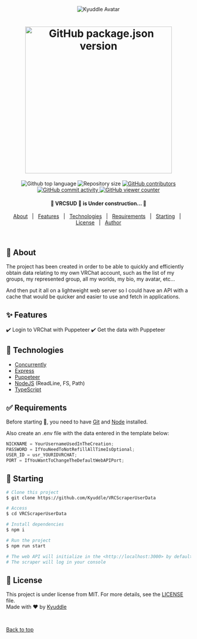<div align="center" id="top"> 
  <img src="https://avatars.githubusercontent.com/u/169302941?s=80" alt="Kyuddle Avatar" draggable="false" />
</div>

<div align="center">
  <h1>
    <img alt="GitHub package.json version" src="https://img.shields.io/github/package-json/v/Kyuddle/VRCScraperUserData?label=VRC Scraper User Data&color=white" width="400" draggable="false" />
  </h1>
</div>

<p align="center">
  <span>
    
  </span> 
  <span>
    <img alt="Github top language" src="https://img.shields.io/github/languages/top/Kyuddle/VRCScraperUserData?color=white" draggable="false" />
  </span>
  <span>
    <img alt="Repository size" src="https://img.shields.io/github/repo-size/Kyuddle/VRCScraperUserData?color=white" draggable="false" />
  </span>
  <a href="https://github.com/Kyuddle/VRCScraperUserData/graphs/contributors" title="See the contributors" rel="noopener" target="_blank">
    <img alt="GitHub contributors" src="https://img.shields.io/github/contributors/Kyuddle/VRCScraperUserData?color=white">
  </a>
  <br />
  <a href="https://github.com/Kyuddle/VRCScraperUserData/graphs/commit-activity" title="See the Commit Activity" rel="noopener" target="_blank">
    <img alt="GitHub commit activity" src="https://img.shields.io/github/commit-activity/m/Kyuddle/VRCScraperUserData?color=white" draggable="false" />
  </a>
  <a href="https://github.com/Kyuddle/VRCScraperUserData/graphs/traffic" title="See the Graphs Traffic" rel="noopener" target="_blank">
    <img alt="GitHub viewer counter" src="https://img.shields.io/endpoint?url=https%3A%2F%2Fhits.dwyl.com%2FKyudle%2FVRCScraperUserData.json&color=white" />
  </a>
</p>

<h4 align="center">
	🚧 VRCSUD 🚀 is Under construction... 🚧
</h4>

<p align="center">
  <a href="#dart-about">About</a> &#xa0; | &#xa0; 
  <a href="#sparkles-features">Features</a> &#xa0; | &#xa0;
  <a href="#rocket-technologies">Technologies</a> &#xa0; | &#xa0;
  <a href="#white_check_mark-requirements">Requirements</a> &#xa0; | &#xa0;
  <a href="#checkered_flag-starting">Starting</a> &#xa0; | &#xa0;
  <a href="#memo-license">License</a> &#xa0; | &#xa0;
  <a href="https://github.com/Kyuddle" target="_blank">Author</a>
</p>

<br>

## :dart: About

The project has been created in order to be able to quickly and efficiently obtain data relating to my own VRChat account, such as the list of my groups, my represented group, all my worlds, my bio, my avatar, etc...

And then put it all on a lightweight web server so I could have an API with a cache that would be quicker and easier to use and fetch in applications.

## :sparkles: Features

:heavy_check_mark: Login to VRChat with Puppeteer
:heavy_check_mark: Get the data with Puppeteer

## :rocket: Technologies

- [Concurrently](https://www.npmjs.com/package/concurrently)
- [Express](https://expressjs.com)
- [Puppeteer](https://pptr.dev)
- [NodeJS](https://nodejs.org) (ReadLine, FS, Path)
- [TypeScript](https://www.typescriptlang.org)

## :white_check_mark: Requirements

Before starting :checkered_flag:, you need to have [Git](https://git-scm.com) and [Node](https://nodejs.org/en/) installed.

Also create an .env file with the data entered in the template below:

```js
NICKNAME = YourUsernameUsedInTheCreation;
PASSWORD = IfYouNeedToNotRefillAllTimeIsOptional;
USER_ID = usr_YOURIDVRCHAT;
PORT = IfYouWantToChangeTheDefaultWebAPIPort;
```

## :checkered_flag: Starting

```bash
# Clone this project
$ git clone https://github.com/Kyuddle/VRCScraperUserData

# Access
$ cd VRCScraperUserData

# Install dependencies
$ npm i

# Run the project
$ npm run start

# The web API will initialize in the <http://localhost:3000> by default
# The scraper will log in your console
```

## :memo: License

This project is under license from MIT. For more details, see the [LICENSE](LICENSE) file. <br>
Made with :heart: by <a href="https://github.com/Kyuddle" target="_blank">Kyuddle</a>

&#xa0;

<a href="#top">Back to top</a>
